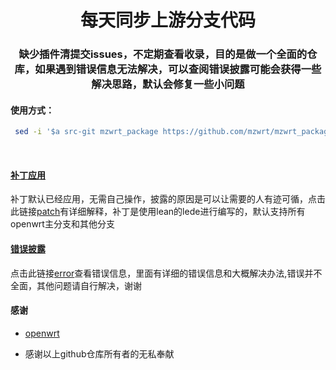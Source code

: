 <div align="center">
<h1 align="center">每天同步上游分支代码</h1>
<h3 align="center">缺少插件清提交issues，不定期查看收录，目的是做一个全面的仓库，如果遇到错误信息无法解决，可以查阅错误披露可能会获得一些解决思路，默认会修复一些小问题</h3>
</div>


#### 使用方式：

```bash
 sed -i '$a src-git mzwrt_package https://github.com/mzwrt/mzwrt_package' feeds.conf.default
```
<br>

#### [补丁应用](https://github.com/mzwrt/mzwrt_package/wiki/patch)
补丁默认已经应用，无需自己操作，披露的原因是可以让需要的人有迹可循，点击此链接[patch](https://github.com/mzwrt/mzwrt_package/wiki/patch)有详细解释，补丁是使用lean的lede进行编写的，默认支持所有openwrt主分支和其他分支

#### [错误披露](https://github.com/mzwrt/mzwrt_package/wiki/error)
点击此链接[error](https://github.com/mzwrt/mzwrt_package/wiki/error)查看错误信息，里面有详细的错误信息和大概解决办法,错误并不全面，其他问题请自行解决，谢谢


#### 感谢

*  [openwrt](https://github.com/openwrt/openwrt.git)


*  感谢以上github仓库所有者的无私奉献








